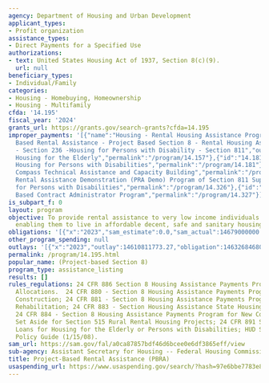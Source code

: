 ```yaml
---
agency: Department of Housing and Urban Development
applicant_types:
- Profit organization
assistance_types:
- Direct Payments for a Specified Use
authorizations:
- text: United States Housing Act of 1937, Section 8(c)(9).
  url: null
beneficiary_types:
- Individual/Family
categories:
- Housing - Homebuying, Homeownership
- Housing - Multifamily
cfda: '14.195'
fiscal_year: '2024'
grants_url: https://grants.gov/search-grants?cfda=14.195
improper_payments: '[{"name":"Housing - Rental Housing Assistance Program - Project
  Based Rental Assistance - Project Based Section 8 - Rental Housing Assistance Program
  - Section 236 -Housing for Persons with Disability - Section 811","outlays":15236600000.0,"improper_payments":0.0,"insufficient_payment":45240000.0,"high_priority":false,"related_programs":[{"id":"14.157","name":"Supportive
  Housing for the Elderly","permalink":"/program/14.157"},{"id":"14.181","name":"Supportive
  Housing for Persons with Disabilities","permalink":"/program/14.181"},{"id":"14.259","name":"Community
  Compass Technical Assistance and Capacity Building","permalink":"/program/14.259"},{"id":"14.326","name":"Project
  Rental Assistance Demonstration (PRA Demo) Program of Section 811 Supportive Housing
  for Persons with Disabilities","permalink":"/program/14.326"},{"id":"14.327","name":"Performance
  Based Contract Administrator Program","permalink":"/program/14.327"}]}]'
is_subpart_f: 0
layout: program
objective: To provide rental assistance to very low income individuals and families
  enabling them to live in affordable decent, safe and sanitary housing.
obligations: '[{"x":"2023","sam_estimate":0.0,"sam_actual":14679000000.0,"usa_spending_actual":15053376263.21},{"x":"2024","sam_estimate":0.0,"sam_actual":14679000000.0,"usa_spending_actual":15854147945.17},{"x":"2025","sam_estimate":0.0,"sam_actual":0.0,"usa_spending_actual":8424683679.56}]'
other_program_spending: null
outlays: '[{"x":"2023","outlay":14610811773.27,"obligation":14632684680.1},{"x":"2024","outlay":15311673397.68,"obligation":15400419008.02},{"x":"2025","outlay":4599796986.54,"obligation":8144841365.23}]'
permalink: /program/14.195.html
popular_name: (Project-based Section 8)
program_type: assistance_listing
results: []
rules_regulations: 24 CFR 886 Section 8 Housing Assistance Payments Program - Special
  Allocations.  24 CFR 880 - Section 8 Housing Assistance Payments Program for New
  Construction; 24 CFR 881 - Section 8 Housing Assistance Payments Program for Substantial
  Rehabilitation; 24 CFR 883 - Section Housing Assistance State Housing Agencies;
  24 CFR 884 - Section 8 Housing Assistance Payments Program for New Construction
  Set Aside for Section 515 Rural Rental Housing Projects; 24 CFR 891 Subpart E -
  Loans for Housing for the Elderly or Persons with Disabilities; HUD Section 8 Renewal
  Policy Guide (1/15/08).
sam_url: https://sam.gov/fal/a0ca87857bdf46d6bcee0e6df3865eff/view
sub-agency: Assistant Secretary for Housing -- Federal Housing Commissioner
title: Project-Based Rental Assistance (PBRA)
usaspending_url: https://www.usaspending.gov/search/?hash=97e6bbe7783e842c16d0688e89a15014
---
```


